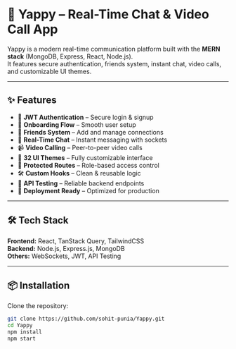 # 🐾 Yappy – Real-Time Chat & Video Call App  

Yappy is a modern real-time communication platform built with the **MERN stack** (MongoDB, Express, React, Node.js).  
It features secure authentication, friends system, instant chat, video calls, and customizable UI themes.  

---

## ✨ Features  

- 🔐 **JWT Authentication** – Secure login & signup  
- 📄 **Onboarding Flow** – Smooth user setup  
- 👥 **Friends System** – Add and manage connections  
- 💬 **Real-Time Chat** – Instant messaging with sockets  
- 📹 **Video Calling** – Peer-to-peer video calls  
- 🎨 **32 UI Themes** – Fully customizable interface  
- 🚨 **Protected Routes** – Role-based access control  
- 🛠️ **Custom Hooks** – Clean & reusable logic  
- 🧪 **API Testing** – Reliable backend endpoints  
- 🚀 **Deployment Ready** – Optimized for production  

---

## 🛠 Tech Stack  

**Frontend:** React, TanStack Query, TailwindCSS  
**Backend:** Node.js, Express.js, MongoDB  
**Others:** WebSockets, JWT, API Testing  

---

## 📦 Installation  

Clone the repository:  
```bash
git clone https://github.com/sohit-punia/Yappy.git
cd Yappy
npm install
npm start

